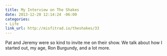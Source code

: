 ```yaml
---
title: My Interview on The Shakes
date: 2013-12-20 12:14:24 -06:00
categories:
- Life
link_url: http://misfitrad.io/theshakes/33
---
```


Pat and Jeremy were so kind to invite me on their show. We talk about how I started out, my age, Ron Burgundy, and a lot more.
